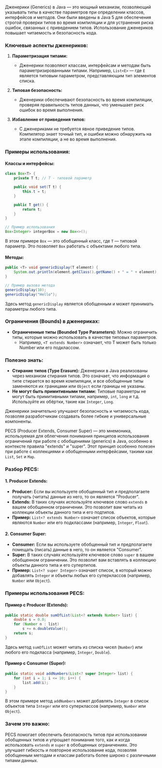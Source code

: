 

Дженерики (Generics) в Java — это мощный механизм, позволяющий указывать типы в качестве параметров при определении классов, интерфейсов и методов. Они были введены в Java 5 для обеспечения строгой проверки типов во время компиляции и для устранения риска ошибок, связанных с приведением типов. Использование дженериков повышает читаемость и безопасность кода.

### Ключевые аспекты дженериков:

1. **Параметризация типами:**
    - Дженерики позволяют классам, интерфейсам и методам быть параметризированными типами. Например, `List<E>` — где `E` является типовым параметром, представляющим тип элементов списка.

2. **Типовая безопасность:**
    - Дженерики обеспечивают безопасность во время компиляции, проверяя правильность типов данных, что уменьшает риск ошибок во время выполнения.

3. **Избавление от приведения типов:**
    - С дженериками не требуется явное приведение типов. Компилятор знает точный тип, и ошибки можно обнаружить на этапе компиляции, а не во время выполнения.

### Примеры использования:

#### Классы и интерфейсы:

```java
class Box<T> {
    private T t; // T - типовой параметр

    public void set(T t) {
        this.t = t;
    }

    public T get() {
        return t;
    }
}

// Пример использования
Box<Integer> integerBox = new Box<>();
```

В этом примере `Box` — это обобщенный класс, где `T` — типовой параметр. Это позволяет `Box` работать с объектами любого типа.

#### Методы:

```java
public <T> void genericDisplay(T element) {
    System.out.println(element.getClass().getName() + " = " + element);
}

// Пример вызова метода
genericDisplay(10);
genericDisplay("Hello");
```

Здесь метод `genericDisplay` является обобщенным и может принимать параметры любого типа.

### Ограничения (Bounds) в дженериках:

- **Ограниченные типы (Bounded Type Parameters):** Можно ограничить типы, которые можно использовать в качестве типовых параметров.
    - Например, `<T extends Number>` означает, что T может быть только Number или его подклассом.

### Полезно знать:

- **Стирание типов (Type Erasure):** Дженерики в Java реализованы через механизм стирания типов. Это означает, что информация о типе стирается во время компиляции, и все обобщенные типы заменяются их границами или `Object` если границы не указаны.
- **Не могут быть примитивными типами:** Типовые параметры не могут быть примитивными типами, например, `int`, `long` и т.д. Используйте их обёртки, такие как `Integer`, `Long`.

Дженерики значительно улучшают безопасность и читаемость кода, позволяя разработчикам создавать более гибкие и универсальные компоненты.

PECS (Producer Extends, Consumer Super) — это мнемоника, используемая для облегчения понимания принципов использования ограничений при работе с обобщениями (generics) в Java, особенно в контексте правила "extends" и "super". Этот принцип особенно полезен при работе с коллекциями и обобщенными интерфейсами, такими как `List`, `Set` и `Map`.

### Разбор PECS:

#### 1. Producer Extends:
- **Producer:** Если вы используете обобщенный тип и предполагаете получать (читать) данные из него, то он является "Producer".
- **Extends:** В таких случаях используйте ключевое слово `extends` в вашем обобщенном ограничении. Это позволит вам читать из коллекции объекты данного типа и его подтипов.
- **Пример:** `List<? extends Number>` означает список объектов, которые являются `Number` или его подклассами (например, `Integer`, `Float`).

#### 2. Consumer Super:
- **Consumer:** Если вы используете обобщенный тип и предполагаете помещать (писать) данные в него, то он является "Consumer".
- **Super:** В таких случаях используйте ключевое слово `super` в вашем обобщенном ограничении. Это позволит вам вставлять в коллекцию объекты данного типа и его супертипов.
- **Пример:** `List<? super Integer>` означает список, в который можно добавлять `Integer` и объекты любых его суперклассов (например, `Number` или `Object`).

### Примеры использования PECS:

#### Пример с Producer (Extends):
```java
public static double sumOfList(List<? extends Number> list) {
    double s = 0.0;
    for (Number n : list)
        s += n.doubleValue();
    return s;
}
```
Здесь метод `sumOfList` может читать из списка чисел (`Number`) или любого его подкласса (например, `Integer`, `Double`).

#### Пример с Consumer (Super):
```java
public static void addNumbers(List<? super Integer> list) {
    for (int i = 1; i <= 10; i++) {
        list.add(i);
    }
}
```
В этом примере метод `addNumbers` может добавлять `Integer` в список объектов типа `Integer` или его суперклассов (например, `Number` или `Object`).

### Зачем это важно:
PECS помогает обеспечить безопасность типов при использовании обобщенных типов и упрощает понимание того, как и когда использовать `extends` и `super` в обобщенных ограничениях. Это улучшает гибкость и повторное использование кода, позволяя обобщенным методам и классам работать более широко с различными типами данных.


